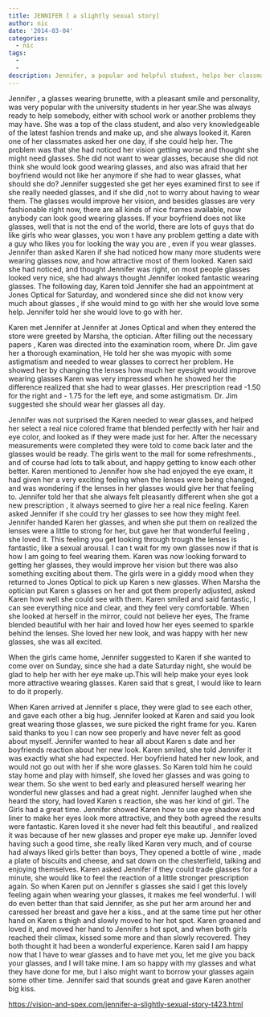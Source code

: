 ```yaml
---
title: JENNIFER [ a slightly sexual story]
author: nic
date: '2014-03-04'
categories:
  - nic
tags:
  - 
  - 
description: Jennifer, a popular and helpful student, helps her classmate embrace wearing glasses and discovers their exciting allure.
---
```

Jennifer , a glasses wearing brunette, with a pleasant smile and personality, was very popular with the university students in her year.She was always ready to help somebody, either with school work or another problems they may have.
She was a top of the class student, and also very knowledgeable of the latest fashion trends and make up, and she always looked it.
Karen one of her classmates asked her one day, if she could help her.
The problem was that she had noticed her vision getting worse and thought she might need glasses. She did not want to wear glasses,
because she did not think she would look good wearing glasses, and also was afraid that her boyfriend would not like her anymore if she had to wear glasses, what should she do?
Jennifer suggested she get her eyes examined first to see if she really needed glasses, and if she did ,not to worry about having to wear them. The glasses would improve her vision, and besides glasses are very fashionable right now, there are all kinds of nice frames available, now anybody can look good wearing glasses.
If your boyfriend does not like glasses, well that is not the end of the world, there are lots of guys that do like girls who wear glasses, you won t have any problem getting a date with a guy who likes you  for looking the way you are , even if you wear glasses.
Jennifer than asked Karen if she had noticed how many more students were wearing glasses now, and how attractive most of them looked.
Karen said she had noticed, and thought Jennifer was right,  on most people glasses looked very nice, she had always thought Jennifer looked fantastic wearing glasses.
The following day, Karen told Jennifer she had an appointment at Jones Optical for Saturday, and wondered since she did not know very much about glasses , if she would mind to go with her she would love some help.
Jennifer told her she would love to go with her.

Karen met Jennifer at Jennifer at Jones Optical and when they entered the store were greeted by Marsha, the optician.  After filling out the necessary papers , Karen was directed into the examination room, where Dr. Jim gave her a thorough examination, He told her she was myopic with some astigmatism and needed to wear glasses to correct her problem.
He showed her by changing the lenses how much her eyesight would improve wearing glasses
Karen was very impressed when he showed her the difference realized that she had to wear glasses.
Her prescription read -1.50 for the right and - 1.75 for the left eye, and some astigmatism. Dr. Jim suggested she should wear her glasses all day.

Jennifer was not surprised the Karen needed to wear glasses, and helped her select a real nice colored frame that blended perfectly with her hair and eye color, and looked as if they were made just for her.
After the necessary measurements were completed they were told to come back later and the glasses would be ready.
The girls went to the mall for some refreshments., and of course had lots to talk about, and happy getting to know each other better.
Karen mentioned to Jennifer how she had enjoyed the eye exam, it had given her a very exciting feeling when the lenses were being changed, and was wondering if the lenses in her glasses would give her that feeling to. Jennifer told her that she always felt pleasantly different when she got a new prescription , it always seemed to give her a real nice feeling.
Karen asked Jennifer if she could try her glasses to see how they might feel.
Jennifer handed Karen her glasses, and when she put them on realized the lenses were a little to strong for her, but gave her that wonderful feeling , she loved it.
This feeling you get looking through trough the lenses is fantastic, like a sexual arousal. I can t wait for my own glasses now if that 
is how I am going to feel wearing them.
Karen was now looking forward to getting her glasses, they would improve her vision but there was also something  exciting about them.
The girls were in a giddy mood when they returned to Jones Optical to pick up Karen s new glasses.
When Marsha the optician put Karen s glasses on her and got them properly adjusted, asked Karen how well she could see with them.  Karen smiled and said fantastic, I can see everything nice and clear, and they feel very comfortable.
When she looked at herself in the mirror, could not believe her eyes,
The frame blended beautiful with her hair  and loved how her eyes seemed to sparkle behind the lenses.
She loved her new look, and was happy with her new glasses, she was all excited.

When the girls came home, Jennifer suggested to Karen if she wanted to come over on Sunday, since she had a date Saturday night,
she would be glad to help her with her eye make up.This will help make your eyes look more attractive wearing glasses.
Karen said that s great, I would like to learn to do it properly.

When Karen arrived at Jennifer s place, they were glad to see each other, and gave each other a big hug.
Jennifer looked at Karen and said you look great wearing those glasses, we sure picked the right frame for you.
Karen said thanks to you I can now see properly and have never felt as good about myself.
Jennifer wanted to hear all about Karen s date and her boyfriends reaction about her new look.
Karen smiled, she told Jennifer it was exactly what she had expected. Her boyfriend hated her new look, and would not go out with her if she wore glasses. So Karen told him he could stay home and play with himself, she loved her glasses and was going to wear them. So she went to bed early and pleasured herself wearing her wonderful new glasses and had a great night.
Jennifer laughed when she heard the story, had loved Karen s reaction, she was her kind of girl.
The Girls had a great time. Jennifer showed Karen how to use eye shadow and liner to make her eyes look more attractive, and they both agreed the results were fantastic.  Karen loved it she never had felt this beautiful  , and realized it was because of her new glasses and proper eye make up.
Jennifer loved having such a good time, she really liked Karen very much, and of course had always liked girls better than boys,
They opened a bottle of wine , made a plate of biscuits and cheese, and sat down on the chesterfield, talking and enjoying themselves.
Karen asked Jennifer if they could trade glasses for a minute, she would like to feel the reaction of a little stronger prescription again. So when Karen put on Jennifer s glasses she said I get this lovely feeling again when wearing your glasses, it makes me feel wonderful. I will do even better than that said Jennifer, as she put her arm around her and caressed her breast and gave her a kiss., and at the same time put her other hand on Karen s thigh and slowly moved to her hot spot.
Karen groaned and loved it, and moved her hand to Jennifer s hot spot, and when both girls reached their climax, kissed some more 
and than slowly recovered.
They both thought it had been a wonderful experience.   Karen said I am happy now that I have to wear glasses and to have met you, let me give you back your glasses, and I will take mine.  I am so happy with my glasses and what they have done for me, but I also might want to borrow your glasses again some other time. Jennifer said that sounds great and gave Karen another big kiss.

https://vision-and-spex.com/jennifer-a-slightly-sexual-story-t423.html